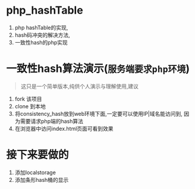 # php_hashTable
1. php hashTable的实现,  
2. hash码冲突的解决方法,  
3. 一致性hash的php实现

# 一致性hash算法演示(`服务端要求php环境`)
> 这只是一个简单版本,纯供个人演示与理解使用,建议

1. fork 该项目
2. clone 到本地
3. 将consistency_hash放到web环境下面,一定要可以使用IP|域名能访问到, 因为需要请求php端的hash算法
4. 在浏览器中访问index.html页面可看到效果

# 接下来要做的
1. 添加localstorage
2. 添加条形hash桶的显示